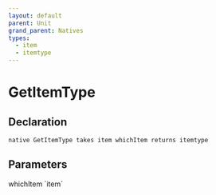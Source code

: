 ```yaml
---
layout: default
parent: Unit
grand_parent: Natives
types:
  - item
  - itemtype
---
```


# GetItemType

## Declaration

```
native GetItemType takes item whichItem returns itemtype
```

## Parameters
<dl>
  <dt>whichItem `item`</dt>
  <dd></dd>
</dl>